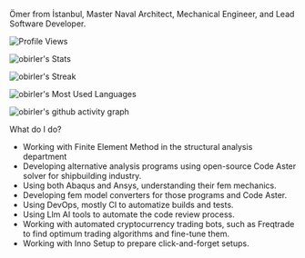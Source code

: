 Ömer from İstanbul, Master Naval Architect, Mechanical Engineer,
and Lead Software Developer.

![Profile Views](https://komarev.com/ghpvc/?username=dirambora&color=green) 

![obirler's Stats](https://github-readme-stats.vercel.app/api?username=obirler&theme=vue-dark&show_icons=true&hide_border=true&count_private=true)

![obirler's Streak](https://github-readme-streak-stats.herokuapp.com/?user=obirler&theme=vue-dark&hide_border=true)


![obirler's Most Used Languages](https://github-readme-stats.vercel.app/api/top-langs/?username=obirler&hide=scss,css,javascript,html&layout=compact&theme=dark)

![obirler's github activity graph](https://github-readme-activity-graph.vercel.app/graph?username=obirler&theme=react-dark)

What do I do?
- Working with Finite Element Method in the structural analysis department
- Developing alternative analysis programs using open-source Code Aster solver for shipbuilding industry.
- Using both Abaqus and Ansys, understanding their fem mechanics.
- Developing fem model converters for those programs and Code Aster.
- Using DevOps, mostly CI to automatize builds and tests.
- Using Llm AI tools to automate the code review process.
- Working with automated cryptocurrency trading bots, such as Freqtrade to find optimum trading algorithms and fine-tune them.
- Working with Inno Setup to prepare click-and-forget setups.
